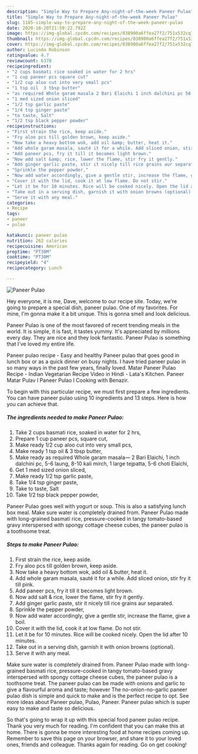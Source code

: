 ```yaml
---
description: "Simple Way to Prepare Any-night-of-the-week Paneer Pulao"
title: "Simple Way to Prepare Any-night-of-the-week Paneer Pulao"
slug: 1185-simple-way-to-prepare-any-night-of-the-week-paneer-pulao
date: 2020-10-20T21:59:22.792Z
image: https://img-global.cpcdn.com/recipes/038900a6ffea27f2/751x532cq70/paneer-pulao-recipe-main-photo.jpg
thumbnail: https://img-global.cpcdn.com/recipes/038900a6ffea27f2/751x532cq70/paneer-pulao-recipe-main-photo.jpg
cover: https://img-global.cpcdn.com/recipes/038900a6ffea27f2/751x532cq70/paneer-pulao-recipe-main-photo.jpg
author: Lucinda Robinson
ratingvalue: 4.7
reviewcount: 6378
recipeingredient:
- "2 cups basmati rice soaked in water for 2 hrs"
- "1 cup paneer pcs square cut"
- "1/2 cup aloo cut into very small pcs"
- "1 tsp oil  3 tbsp butter"
- "as required Whole garam masala 2 Bari Elaichi 1 inch dalchini pc 56 laung 810 kali mirch 1 large tejpatta 56 choti Elaichi"
- "1 med sized onion sliced"
- "1/2 tsp garlic paste"
- "1/4 tsp ginger paste"
- "to taste, Salt"
- "1/2 tsp black pepper powder"
recipeinstructions:
- "First strain the rice, keep aside."
- "Fry aloo pcs till golden brown, keep aside."
- "Now take a heavy bottom wok, add oil &amp; butter, heat it."
- "Add whole garam masala, sauté it for a while. Add sliced onion, stir fry it till pink."
- "Add paneer pcs, fry it till it becomes light brown."
- "Now add salt &amp; rice, lower the flame, stir fry it gently."
- "Add ginger garlic paste, stir it nicely till rice grains aur separated."
- "Sprinkle the pepper powder,"
- "Now add water accordingly, give a gentle stir, increase the flame, give a boil."
- "Cover it with the lid, cook it at low flame. Do not stir."
- "Let it be for 10 minutes. Rice will be cooked nicely. Open the lid after 10 minutes."
- "Take out in a serving dish, garnish it with onion browns (optional)."
- "Serve it with any meal."
categories:
- Recipe
tags:
- paneer
- pulao

katakunci: paneer pulao 
nutrition: 262 calories
recipecuisine: American
preptime: "PT30M"
cooktime: "PT30M"
recipeyield: "4"
recipecategory: Lunch

---
```



![Paneer Pulao](https://img-global.cpcdn.com/recipes/038900a6ffea27f2/751x532cq70/paneer-pulao-recipe-main-photo.jpg)

Hey everyone, it is me, Dave, welcome to our recipe site. Today, we're going to prepare a special dish, paneer pulao. One of my favorites. For mine, I'm gonna make it a bit unique. This is gonna smell and look delicious.

Paneer Pulao is one of the most favored of recent trending meals in the world. It is simple, it is fast, it tastes yummy. It's appreciated by millions every day. They are nice and they look fantastic. Paneer Pulao is something that I've loved my entire life.

Paneer pulao recipe - Easy and healthy Paneer pulao that goes good in lunch box or as a quick dinner on busy nights. I have tried paneer pulao in so many ways in the past few years, finally loved. Matar Paneer Pulao Recipe - Indian Vegetarian Recipe Video in Hindi - Lata&#39;s Kitchen. Paneer Matar Pulav l Paneer Pulao l Cooking with Benazir.


To begin with this particular recipe, we must first prepare a few ingredients. You can have paneer pulao using 10 ingredients and 13 steps. Here is how you can achieve that.

<!--inarticleads1-->

##### The ingredients needed to make Paneer Pulao:

1. Take 2 cups basmati rice, soaked in water for 2 hrs,
1. Prepare 1 cup paneer pcs, square cut,
1. Make ready 1/2 cup aloo cut into very small pcs,
1. Make ready 1 tsp oil &amp; 3 tbsp butter,
1. Make ready as required Whole garam masala— 2 Bari Elaichi, 1 inch dalchini pc, 5-6 laung, 8-10 kali mirch, 1 large tejpatta, 5-6 choti Elaichi,
1. Get 1 med sized onion sliced,
1. Make ready 1/2 tsp garlic paste,
1. Take 1/4 tsp ginger paste,
1. Take to taste, Salt
1. Take 1/2 tsp black pepper powder,


Paneer Pulao goes well with yogurt or soup. This is also a satisfying lunch box meal. Make sure water is completely drained from. Paneer Pulao made with long-grained basmati rice, pressure-cooked in tangy tomato-based gravy interspersed with spongy cottage cheese cubes, the paneer pulao is a toothsome treat. 

<!--inarticleads2-->

##### Steps to make Paneer Pulao:

1. First strain the rice, keep aside.
1. Fry aloo pcs till golden brown, keep aside.
1. Now take a heavy bottom wok, add oil &amp; butter, heat it.
1. Add whole garam masala, sauté it for a while. Add sliced onion, stir fry it till pink.
1. Add paneer pcs, fry it till it becomes light brown.
1. Now add salt &amp; rice, lower the flame, stir fry it gently.
1. Add ginger garlic paste, stir it nicely till rice grains aur separated.
1. Sprinkle the pepper powder,
1. Now add water accordingly, give a gentle stir, increase the flame, give a boil.
1. Cover it with the lid, cook it at low flame. Do not stir.
1. Let it be for 10 minutes. Rice will be cooked nicely. Open the lid after 10 minutes.
1. Take out in a serving dish, garnish it with onion browns (optional).
1. Serve it with any meal.


Make sure water is completely drained from. Paneer Pulao made with long-grained basmati rice, pressure-cooked in tangy tomato-based gravy interspersed with spongy cottage cheese cubes, the paneer pulao is a toothsome treat. The paneer pulao can be made with onions and garlic to give a flavourful aroma and taste; however The no-onion-no-garlic paneer pulao dish is simple and quick to make and is the perfect recipe to opt. See more ideas about Paneer pulao, Pulao, Paneer. Paneer pulao which is super easy to make and taste so delicious. 

So that's going to wrap it up with this special food paneer pulao recipe. Thank you very much for reading. I'm confident that you can make this at home. There is gonna be more interesting food at home recipes coming up. Remember to save this page on your browser, and share it to your loved ones, friends and colleague. Thanks again for reading. Go on get cooking!
